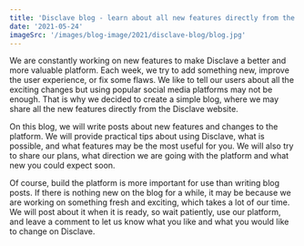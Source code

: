 ```yaml
---
title: 'Disclave blog - learn about all new features directly from the website'
date: '2021-05-24'
imageSrc: '/images/blog-image/2021/disclave-blog/blog.jpg'
---
```


We are constantly working on new features to make Disclave a better and more valuable platform. Each week, we try to add something new, improve the user experience, or fix some flaws. We like to tell our users about all the exciting changes but using popular social media platforms may not be enough. That is why we decided to create a simple blog, where we may share all the new features directly from the Disclave website.


On this blog, we will write posts about new features and changes to the platform. We will provide practical tips about using Disclave, what is possible, and what features may be the most useful for you. We will also try to share our plans, what direction we are going with the platform and what new you could expect soon.


Of course, build the platform is more important for use than writing blog posts. If there is nothing new on the blog for a while, it may be because we are working on something fresh and exciting, which takes a lot of our time. We will post about it when it is ready, so wait patiently, use our platform, and leave a comment to let us know what you like and what you would like to change on Disclave.
